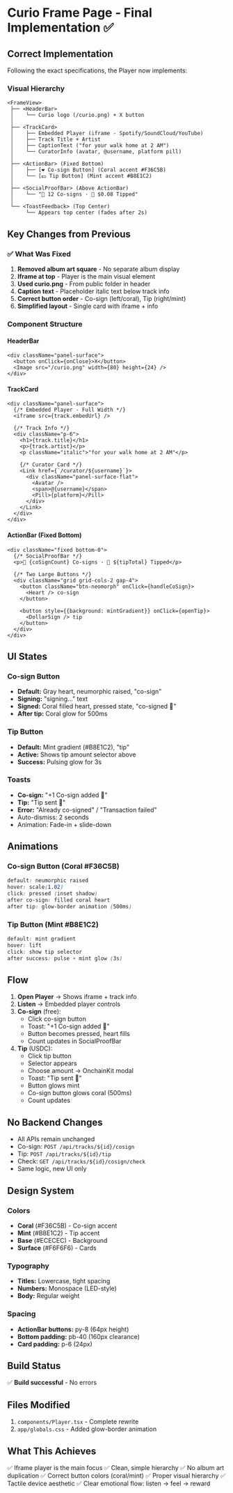 # Curio Frame Page - Final Implementation ✅

## Correct Implementation

Following the exact specifications, the Player now implements:

### Visual Hierarchy

```
<FrameView>
 ├── <HeaderBar>
 │    └── Curio logo (/curio.png) + X button
 │
 ├── <TrackCard>
 │    ├── Embedded Player (iframe - Spotify/SoundCloud/YouTube)
 │    ├── Track Title + Artist
 │    ├── CaptionText ("for your walk home at 2 AM")
 │    └── CuratorInfo (avatar, @username, platform pill)
 │
 ├── <ActionBar> (Fixed Bottom)
 │    ├── [❤️ Co-sign Button] (Coral accent #F36C5B)
 │    └── [💵 Tip Button] (Mint accent #B8E1C2)
 │
 ├── <SocialProofBar> (Above ActionBar)
 │    └── "💫 12 Co-signs · 💸 $0.08 Tipped"
 │
 └── <ToastFeedback> (Top Center)
      └── Appears top center (fades after 2s)
```

## Key Changes from Previous

### ✅ What Was Fixed

1. **Removed album art square** - No separate album display
2. **Iframe at top** - Player is the main visual element
3. **Used curio.png** - From public folder in header
4. **Caption text** - Placeholder italic text below track info
5. **Correct button order** - Co-sign (left/coral), Tip (right/mint)
6. **Simplified layout** - Single card with iframe + info

### Component Structure

#### HeaderBar
```tsx
<div className="panel-surface">
  <button onClick={onClose}>X</button>
  <Image src="/curio.png" width={80} height={24} />
</div>
```

#### TrackCard
```tsx
<div className="panel-surface">
  {/* Embedded Player - Full Width */}
  <iframe src={track.embedUrl} />

  {/* Track Info */}
  <div className="p-6">
    <h1>{track.title}</h1>
    <p>{track.artist}</p>
    <p className="italic">"for your walk home at 2 AM"</p>

    {/* Curator Card */}
    <Link href={`/curator/${username}`}>
      <div className="panel-surface-flat">
        <Avatar />
        <span>@{username}</span>
        <Pill>{platform}</Pill>
      </div>
    </Link>
  </div>
</div>
```

#### ActionBar (Fixed Bottom)
```tsx
<div className="fixed bottom-0">
  {/* SocialProofBar */}
  <p>💫 {coSignCount} Co-signs · 💸 ${tipTotal} Tipped</p>

  {/* Two Large Buttons */}
  <div className="grid grid-cols-2 gap-4">
    <button className="btn-neomorph" onClick={handleCoSign}>
      <Heart /> co-sign
    </button>

    <button style={{background: mintGradient}} onClick={openTip}>
      <DollarSign /> tip
    </button>
  </div>
</div>
```

## UI States

### Co-sign Button
- **Default:** Gray heart, neumorphic raised, "co-sign"
- **Signing:** "signing..." text
- **Signed:** Coral filled heart, pressed state, "co-signed 💫"
- **After tip:** Coral glow for 500ms

### Tip Button
- **Default:** Mint gradient (#B8E1C2), "tip"
- **Active:** Shows tip amount selector above
- **Success:** Pulsing glow for 3s

### Toasts
- **Co-sign:** "+1 Co-sign added 💫"
- **Tip:** "Tip sent 💸"
- **Error:** "Already co-signed" / "Transaction failed"
- Auto-dismiss: 2 seconds
- Animation: Fade-in + slide-down

## Animations

### Co-sign Button (Coral #F36C5B)
```css
default: neumorphic raised
hover: scale(1.02)
click: pressed (inset shadow)
after co-sign: filled coral heart
after tip: glow-border animation (500ms)
```

### Tip Button (Mint #B8E1C2)
```css
default: mint gradient
hover: lift
click: show tip selector
after success: pulse + mint glow (3s)
```

## Flow

1. **Open Player** → Shows iframe + track info
2. **Listen** → Embedded player controls
3. **Co-sign** (free):
   - Click co-sign button
   - Toast: "+1 Co-sign added 💫"
   - Button becomes pressed, heart fills
   - Count updates in SocialProofBar
4. **Tip** (USDC):
   - Click tip button
   - Selector appears
   - Choose amount → OnchainKit modal
   - Toast: "Tip sent 💸"
   - Button glows mint
   - Co-sign button glows coral (500ms)
   - Count updates

## No Backend Changes

- All APIs remain unchanged
- Co-sign: `POST /api/tracks/${id}/cosign`
- Tip: `POST /api/tracks/${id}/tip`
- Check: `GET /api/tracks/${id}/cosign/check`
- Same logic, new UI only

## Design System

### Colors
- **Coral** (#F36C5B) - Co-sign accent
- **Mint** (#B8E1C2) - Tip accent
- **Base** (#ECECEC) - Background
- **Surface** (#F6F6F6) - Cards

### Typography
- **Titles:** Lowercase, tight spacing
- **Numbers:** Monospace (LED-style)
- **Body:** Regular weight

### Spacing
- **ActionBar buttons:** py-8 (64px height)
- **Bottom padding:** pb-40 (160px clearance)
- **Card padding:** p-6 (24px)

## Build Status
✅ **Build successful** - No errors

## Files Modified
1. `components/Player.tsx` - Complete rewrite
2. `app/globals.css` - Added glow-border animation

## What This Achieves
✅ Iframe player is the main focus
✅ Clean, simple hierarchy
✅ No album art duplication
✅ Correct button colors (coral/mint)
✅ Proper visual hierarchy
✅ Tactile device aesthetic
✅ Clear emotional flow: listen → feel → reward
